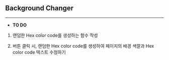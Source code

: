 ## Background Changer
---

- <b>TO DO</b>
1. 랜덤한 Hex color code를 생성하는 함수 작성

2. 버튼 클릭 시, 랜덤한 Hex color code를 생성하여 페이지의 배경 색깔과 Hex color code 텍스트 수정하기